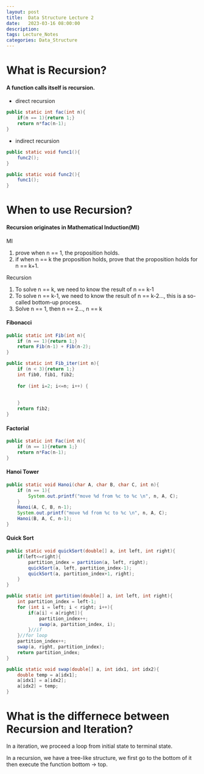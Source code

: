 ```yaml
---
layout: post
title:  Data Structure Lecture 2
date:   2023-03-16 08:00:00
description: 
tags: Lecture_Notes 
categories: Data_Structure
---
```


# What is Recursion?

#### A function calls itself is recursion.

- direct recursion
```java
public static int fac(int n){
    if(n == 1){return 1;}
    return n*fac(n-1);
}
```

- indirect recursion
```java
public static void func1(){
    func2();
}

public static void func2(){
    func1();
}
```

# When to use Recursion?

#### Recursion originates in Mathematical Induction(MI)

MI
1. prove when n == 1, the proposition holds.
2. if when n == k the proposition holds, prove that the proposition holds for n == k+1.

Recursion
1. To solve n == k, we need to know the result of n == k-1
2. To solve n == k-1, we need to know the result of n == k-2..., this is a so-called bottom-up process.
3. Solve n == 1, then n == 2..., n == k

#### Fibonacci
```java
public static int Fib(int n){
    if (n == 1){return 1;}
    return Fib(n-1) + Fib(n-2);
}

public static int Fib_iter(int n){
    if (n < 3){return 1;}
    int fib0, fib1, fib2;
    
    for (int i=2; i<=n; i++) {
        
        
    }
    return fib2;
}
```

#### Factorial
```java
public static int Fac(int n){
    if (n == 1){return 1;}
    return n*Fac(n-1);
}
```

#### Hanoi Tower
```java
public static void Hanoi(char A, char B, char C, int n){
    if (n == 1){
        System.out.printf("move %d from %c to %c \n", n, A, C);
    }
    Hanoi(A, C, B, n-1);
    System.out.printf("move %d from %c to %c \n", n, A, C);
    Hanoi(B, A, C, n-1);
}
```

#### Quick Sort
```java
public static void quickSort(double[] a, int left, int right){
    if(left<=right){
        partition_index = partition(a, left, right);
        quickSort(a, left, partition_index-1);
        quickSort(a, partition_index+1, right);
    }
}

public static int partition(double[] a, int left, int right){
    int partition_index = left-1;
    for (int i = left; i < right; i++){
        if(a[i] < a[right]){
            partition_index++;
            swap(a, partition_index, i);
        }//if
    }//for loop
    partition_index++;
    swap(a, right, partition_index);
    return partition_index;
}

public static void swap(double[] a, int idx1, int idx2){
    double temp = a[idx1];
    a[idx1] = a[idx2];
    a[idx2] = temp;
}
```

# What is the differnece between Recursion and Iteration?

In a iteration, we proceed a loop from initial state to terminal state.

In a recursion, we have a tree-like structure, we first go to the bottom of it then execute the function bottom -> top.